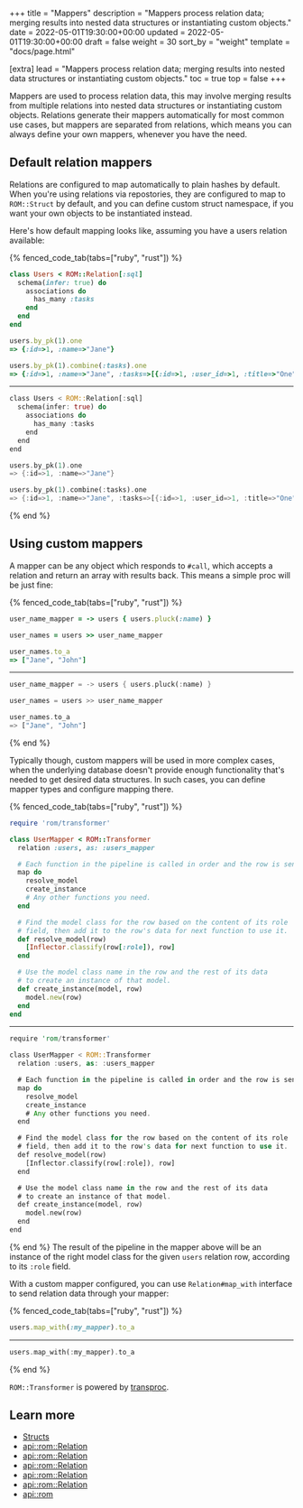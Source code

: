 +++
title = "Mappers"
description = "Mappers process relation data; merging results into nested data structures or instantiating custom objects."
date = 2022-05-01T19:30:00+00:00
updated = 2022-05-01T19:30:00+00:00
draft = false
weight = 30
sort_by = "weight"
template = "docs/page.html"

[extra]
lead = "Mappers process relation data; merging results into nested data structures or instantiating custom objects."
toc = true
top = false
+++

Mappers are used to process relation data, this may involve merging results from multiple relations into nested data structures or instantiating custom objects. Relations generate their mappers automatically for most common use cases, but mappers are separated from relations, which means you can always define your own mappers, whenever you have the need.

## Default relation mappers

Relations are configured to map automatically to plain hashes by default. When you're using relations via repostories, they are configured to map to `ROM::Struct` by default, and you can define custom struct namespace, if you want your own objects to be instantiated instead.

Here's how default mapping looks like, assuming you have a users relation available:

{% fenced_code_tab(tabs=["ruby", "rust"]) %}

```ruby
class Users < ROM::Relation[:sql]
  schema(infer: true) do
    associations do
      has_many :tasks
    end
  end
end

users.by_pk(1).one
=> {:id=>1, :name=>"Jane"}

users.by_pk(1).combine(:tasks).one
=> {:id=>1, :name=>"Jane", :tasks=>[{:id=>1, :user_id=>1, :title=>"One"}, {:id=>2, :user_id=>1, :title=>"Two"}]}
```

---

```rust
class Users < ROM::Relation[:sql]
  schema(infer: true) do
    associations do
      has_many :tasks
    end
  end
end

users.by_pk(1).one
=> {:id=>1, :name=>"Jane"}

users.by_pk(1).combine(:tasks).one
=> {:id=>1, :name=>"Jane", :tasks=>[{:id=>1, :user_id=>1, :title=>"One"}, {:id=>2, :user_id=>1, :title=>"Two"}]}
```

{% end %}

## Using custom mappers

A mapper can be any object which responds to `#call`, which accepts a relation and return an array with results back. This means a simple proc will be just fine:

{% fenced_code_tab(tabs=["ruby", "rust"]) %}

```ruby
user_name_mapper = -> users { users.pluck(:name) }

user_names = users >> user_name_mapper

user_names.to_a
=> ["Jane", "John"]
```

---

```rust
user_name_mapper = -> users { users.pluck(:name) }

user_names = users >> user_name_mapper

user_names.to_a
=> ["Jane", "John"]
```

{% end %}

Typically though, custom mappers will be used in more complex cases, when the underlying database doesn't provide enough functionality that's needed to get desired data structures. In such cases, you can define mapper types and configure mapping there.

{% fenced_code_tab(tabs=["ruby", "rust"]) %}

```ruby
require 'rom/transformer'

class UserMapper < ROM::Transformer
  relation :users, as: :users_mapper

  # Each function in the pipeline is called in order and the row is sent as an argument.
  map do
    resolve_model
    create_instance
    # Any other functions you need.
  end

  # Find the model class for the row based on the content of its role
  # field, then add it to the row's data for next function to use it.
  def resolve_model(row)
    [Inflector.classify(row[:role]), row]
  end

  # Use the model class name in the row and the rest of its data
  # to create an instance of that model.
  def create_instance(model, row)
    model.new(row)
  end
end

```

---

```rust
require 'rom/transformer'

class UserMapper < ROM::Transformer
  relation :users, as: :users_mapper

  # Each function in the pipeline is called in order and the row is sent as an argument.
  map do
    resolve_model
    create_instance
    # Any other functions you need.
  end

  # Find the model class for the row based on the content of its role
  # field, then add it to the row's data for next function to use it.
  def resolve_model(row)
    [Inflector.classify(row[:role]), row]
  end

  # Use the model class name in the row and the rest of its data
  # to create an instance of that model.
  def create_instance(model, row)
    model.new(row)
  end
end

```

{% end %}
The result of the pipeline in the mapper above will be an instance of the right model class for the given `users` relation row, according to its `:role` field.

With a custom mapper configured, you can use `Relation#map_with` interface to send relation data through your mapper:

{% fenced_code_tab(tabs=["ruby", "rust"]) %}

```ruby
users.map_with(:my_mapper).to_a
```

---

```rust
users.map_with(:my_mapper).to_a
```

{% end %}

`ROM::Transformer` is powered by [transproc](https://github.com/solnic/transproc#transformer).

## Learn more

* [Structs](/learn/core/%{version}/structs)
* [api::rom::Relation](.schema)
* [api::rom::Relation](.auto_struct)
* [api::rom::Relation](.struct_namespace)
* [api::rom::Relation]( map_to)
* [api::rom::Relation]( map_with)
* [api::rom](Transformer)
